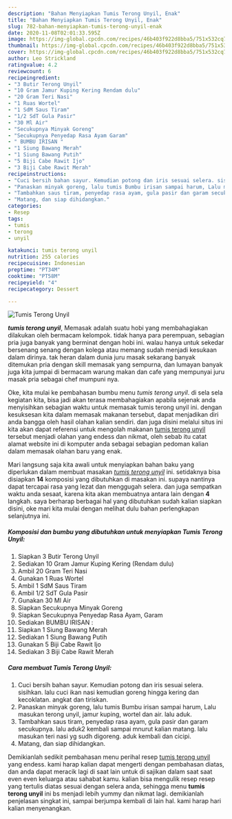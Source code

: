 ```yaml
---
description: "Bahan Menyiapkan Tumis Terong Unyil, Enak"
title: "Bahan Menyiapkan Tumis Terong Unyil, Enak"
slug: 782-bahan-menyiapkan-tumis-terong-unyil-enak
date: 2020-11-08T02:01:33.595Z
image: https://img-global.cpcdn.com/recipes/46b403f922d8bba5/751x532cq70/tumis-terong-unyil-foto-resep-utama.jpg
thumbnail: https://img-global.cpcdn.com/recipes/46b403f922d8bba5/751x532cq70/tumis-terong-unyil-foto-resep-utama.jpg
cover: https://img-global.cpcdn.com/recipes/46b403f922d8bba5/751x532cq70/tumis-terong-unyil-foto-resep-utama.jpg
author: Leo Strickland
ratingvalue: 4.2
reviewcount: 6
recipeingredient:
- "3 Butir Terong Unyil"
- "10 Gram Jamur Kuping Kering Rendam dulu"
- "20 Gram Teri Nasi"
- "1 Ruas Wortel"
- "1 SdM Saus Tiram"
- "1/2 SdT Gula Pasir"
- "30 Ml Air"
- "Secukupnya Minyak Goreng"
- "Secukupnya Penyedap Rasa Ayam Garam"
- " BUMBU IRISAN "
- "1 Siung Bawang Merah"
- "1 Siung Bawang Putih"
- "5 Biji Cabe Rawit Ijo"
- "3 Biji Cabe Rawit Merah"
recipeinstructions:
- "Cuci bersih bahan sayur. Kemudian potong dan iris sesuai selera. sisihkan. lalu cuci ikan nasi kemudian goreng hingga kering dan kecoklatan. angkat dan tiriskan."
- "Panaskan minyak goreng, lalu tumis Bumbu irisan sampai harum, Lalu masukan terong unyil, jamur kuping, wortel dan air. lalu aduk."
- "Tambahkan saus tiram, penyedap rasa ayam, gula pasir dan garam secukupnya. lalu aduk2 kembali sampai mnurut kalian matang. lalu masukan teri nasi yg sudh digoreng. aduk kembali dan cicipi."
- "Matang, dan siap dihidangkan."
categories:
- Resep
tags:
- tumis
- terong
- unyil

katakunci: tumis terong unyil 
nutrition: 255 calories
recipecuisine: Indonesian
preptime: "PT34M"
cooktime: "PT58M"
recipeyield: "4"
recipecategory: Dessert

---
```



![Tumis Terong Unyil](https://img-global.cpcdn.com/recipes/46b403f922d8bba5/751x532cq70/tumis-terong-unyil-foto-resep-utama.jpg)

<b><i>tumis terong unyil</i></b>, Memasak adalah suatu hobi yang membahagiakan dilakukan oleh bermacam kelompok. tidak hanya para perempuan, sebagian pria juga banyak yang berminat dengan hobi ini. walau hanya untuk sekedar bersenang senang dengan kolega atau memang sudah menjadi kesukaan dalam dirinya. tak heran dalam dunia juru masak sekarang banyak ditemukan pria dengan skill memasak yang sempurna, dan lumayan banyak juga kita jumpai di bermacam warung makan dan cafe yang mempunyai juru masak pria sebagai chef mumpuni nya.



Oke, kita mulai ke pembahasan bumbu menu <i>tumis terong unyil</i>. di sela sela kegiatan kita, bisa jadi akan terasa membahagiakan apabila sejenak anda menyisihkan sebagian waktu untuk memasak tumis terong unyil ini. dengan kesuksesan kita dalam memasak makanan tersebut, dapat menjadikan diri anda bangga oleh hasil olahan kalian sendiri. dan juga disini melalui situs ini kita akan dapat referensi untuk mengolah makanan <u>tumis terong unyil</u> tersebut menjadi olahan yang endess dan nikmat, oleh sebab itu catat alamat website ini di komputer anda sebagai sebagian pedoman kalian dalam memasak olahan baru yang enak.


Mari langsung saja kita awali untuk menyiapkan bahan baku yang diperlukan dalam membuat masakan <u><i>tumis terong unyil</i></u> ini. setidaknya bisa disiapkan <b>14</b> komposisi yang dibutuhkan di masakan ini. supaya nantinya dapat tercapai rasa yang lezat dan menggugah selera. dan juga sempatkan waktu anda sesaat, karena kita akan membuatnya antara lain dengan <b>4</b> langkah. saya berharap berbagai hal yang dibutuhkan sudah kalian siapkan disini, oke mari kita mulai dengan melihat dulu bahan perlengkapan selanjutnya ini.

<!--inarticleads1-->

##### Komposisi dan bumbu yang dibutuhkan untuk menyiapkan Tumis Terong Unyil:

1. Siapkan 3 Butir Terong Unyil
1. Sediakan 10 Gram Jamur Kuping Kering (Rendam dulu)
1. Ambil 20 Gram Teri Nasi
1. Gunakan 1 Ruas Wortel
1. Ambil 1 SdM Saus Tiram
1. Ambil 1/2 SdT Gula Pasir
1. Gunakan 30 Ml Air
1. Siapkan Secukupnya Minyak Goreng
1. Siapkan Secukupnya Penyedap Rasa Ayam, Garam
1. Sediakan  BUMBU IRISAN :
1. Siapkan 1 Siung Bawang Merah
1. Sediakan 1 Siung Bawang Putih
1. Gunakan 5 Biji Cabe Rawit Ijo
1. Sediakan 3 Biji Cabe Rawit Merah




<!--inarticleads2-->

##### Cara membuat Tumis Terong Unyil:

1. Cuci bersih bahan sayur. Kemudian potong dan iris sesuai selera. sisihkan. lalu cuci ikan nasi kemudian goreng hingga kering dan kecoklatan. angkat dan tiriskan.
1. Panaskan minyak goreng, lalu tumis Bumbu irisan sampai harum, Lalu masukan terong unyil, jamur kuping, wortel dan air. lalu aduk.
1. Tambahkan saus tiram, penyedap rasa ayam, gula pasir dan garam secukupnya. lalu aduk2 kembali sampai mnurut kalian matang. lalu masukan teri nasi yg sudh digoreng. aduk kembali dan cicipi.
1. Matang, dan siap dihidangkan.




Demikianlah sedikit pembahasan menu perihal resep <u>tumis terong unyil</u> yang endess. kami harap kalian dapat mengerti dengan pembahasan diatas, dan anda dapat meracik lagi di saat lain untuk di sajikan dalam saat saat even even keluarga atau sahabat kamu. kalian bisa mengulik resep resep yang tertulis diatas sesuai dengan selera anda, sehingga menu <b>tumis terong unyil</b> ini bs menjadi lebih yummy dan nikmat lagi. demikianlah penjelasan singkat ini, sampai berjumpa kembali di lain hal. kami harap hari kalian menyenangkan.
